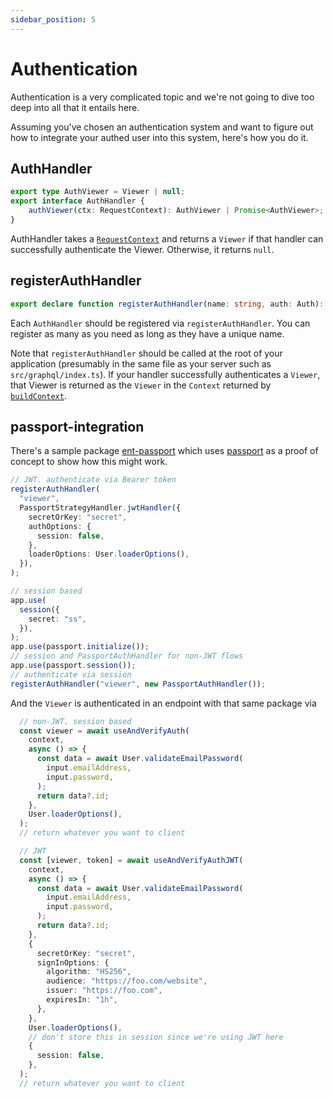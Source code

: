 ```yaml
---
sidebar_position: 5
---
```


# Authentication

Authentication is a very complicated topic and we're not going to dive too deep into all that it entails here.

Assuming you've chosen an authentication system and want to figure out how to integrate your authed user into this system, here's how you do it.

## AuthHandler

```ts
export type AuthViewer = Viewer | null;
export interface AuthHandler {
    authViewer(ctx: RequestContext): AuthViewer | Promise<AuthViewer>;
}
```

AuthHandler takes a [`RequestContext`](/docs/core-concepts/context#requestcontext) and returns a `Viewer` if that handler can successfully authenticate the Viewer. Otherwise, it returns `null`.

## registerAuthHandler

```ts
export declare function registerAuthHandler(name: string, auth: Auth): Promise<void>;
```

Each `AuthHandler` should be registered via `registerAuthHandler`. You can register as many as you need as long as they have a unique name.

Note that `registerAuthHandler` should be called at the root of your application (presumably in the same file as your server such as `src/graphql/index.ts`). If your handler successfully authenticates a `Viewer`, that Viewer is returned as the `Viewer` in the `Context` returned by [`buildContext`](/docs/core-concepts/context#new-request).

## passport-integration

There's a sample package [ent-passport](https://github.com/lolopinto/ent/tree/main/ts/packages/ent-passport) which uses [passport](http://www.passportjs.org/) as a proof of concept to show how this might work.

```ts title="src/graphql/index.ts"
// JWT. authenticate via Bearer token
registerAuthHandler(
  "viewer",
  PassportStrategyHandler.jwtHandler({
    secretOrKey: "secret",
    authOptions: {
      session: false,
    },
    loaderOptions: User.loaderOptions(),
  }),
);

// session based
app.use(
  session({
    secret: "ss",
  }),
);
app.use(passport.initialize());
// session and PassportAuthHandler for non-JWT flows
app.use(passport.session());
// authenticate via session
registerAuthHandler("viewer", new PassportAuthHandler());

```

And the `Viewer` is authenticated in an endpoint with that same package via

```ts title="src/graphql/mutations/auth.ts"
  // non-JWT. session based
  const viewer = await useAndVerifyAuth(
    context,
    async () => {
      const data = await User.validateEmailPassword(
        input.emailAddress,
        input.password,
      );
      return data?.id;
    },
    User.loaderOptions(),
  );
  // return whatever you want to client

  // JWT
  const [viewer, token] = await useAndVerifyAuthJWT(
    context,
    async () => {
      const data = await User.validateEmailPassword(
        input.emailAddress,
        input.password,
      );
      return data?.id;
    },
    {
      secretOrKey: "secret",
      signInOptions: {
        algorithm: "HS256",
        audience: "https://foo.com/website",
        issuer: "https://foo.com",
        expiresIn: "1h",
      },
    },
    User.loaderOptions(),
    // don't store this in session since we're using JWT here
    {
      session: false,
    },
  );
  // return whatever you want to client
```
